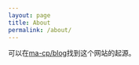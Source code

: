 ```yaml
---
layout: page
title: About
permalink: /about/
---
```

可以在[ma-cp/blog](https://github.com/ma-cp/blog)找到这个网站的起源。
